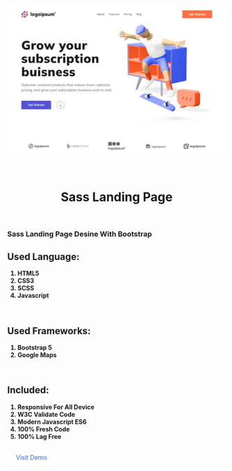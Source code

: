 ![Screenshot](./images/readme/screenshot.png)

<br />
<h1 style="text-align:center; border: none;">Sass Landing Page</h1>

<br />

<h3>Sass Landing Page Desine With Bootstrap</h3>

<h2>Used Language:</h2>
<ul style="list-style: number;">
    <li style="font-weight: bold;">HTML5</li>
    <li style="font-weight: bold;">CSS3</li>
    <li style="font-weight: bold;">SCSS</li>
    <li style="font-weight: bold;">Javascript</li>
</ul>

<br />
<h2>Used Frameworks:</h2>
<ul style="list-style: number;">
    <li style="font-weight: bold;">Bootstrap 5</li>
    <li style="font-weight: bold;">Google Maps</li>
</ul>

<br />
<h2>Included:</h2>
<ul style="list-style: number;">
    <li style="font-weight: bold;">Responsive For All Device</li>
    <li style="font-weight: bold;">W3C Validate Code</li>
    <li style="font-weight: bold;">Modern Javascript ES6</li>
    <li style="font-weight: bold;">100% Fresh Code</li>
    <li style="font-weight: bold;">100% Lag Free</li>
</ul>

<br />
<a href="https://developer-faras.github.io/sass-landing-page/" style="padding: 10px 20px; background: #fff; text-decoration: none; color: rgb(55, 99, 245);" >Visit Demo</a>







